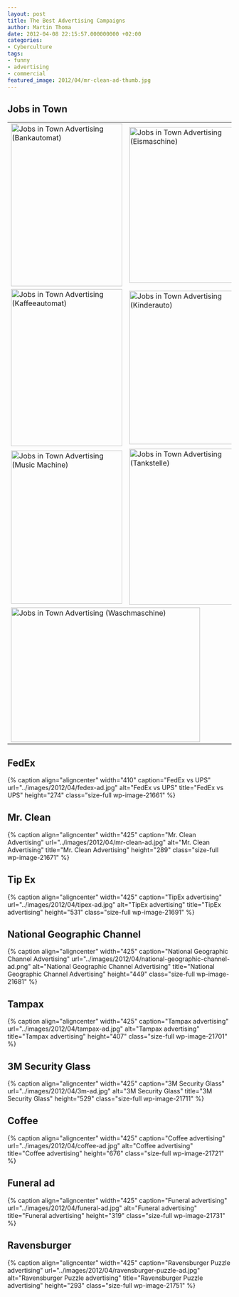 ```yaml
---
layout: post
title: The Best Advertising Campaigns
author: Martin Thoma
date: 2012-04-08 22:15:57.000000000 +02:00
categories:
- Cyberculture
tags:
- funny
- advertising
- commercial
featured_image: 2012/04/mr-clean-ad-thumb.jpg
---
```

<h2>Jobs in Town</h2>
<table>
<tr>
<td>
<img src="http://martin-thoma.com/wp-content/uploads/2012/04/jobs-in-town-bankautomat.jpg" alt="Jobs in Town Advertising (Bankautomat)" title="Jobs in Town Advertising (Bankautomat)" width="250" height="366" class="size-full wp-image-21571" />
</td>
<td>
<img src="http://martin-thoma.com/wp-content/uploads/2012/04/jobs-in-town-eismaschine.jpg" alt="Jobs in Town Advertising (Eismaschine)" title="Jobs in Town Advertising (Eismaschine)" width="250" height="350" class="size-full wp-image-21581" /></td>
</tr>

<tr>
<td>
<img src="http://martin-thoma.com/wp-content/uploads/2012/04/jobs-in-town-kaffeeautomat.jpg" alt="Jobs in Town Advertising (Kaffeeautomat)" title="Jobs in Town Advertising (Kaffeeautomat)" width="250" height="353" class="size-full wp-image-21591" /></td>
<td>
<img src="http://martin-thoma.com/wp-content/uploads/2012/04/jobs-in-town-kinderauto.jpg" alt="Jobs in Town Advertising (Kinderauto)" title="Jobs in Town Advertising (Kinderauto)" width="250" height="345" class="size-full wp-image-21601" /></td>
</tr>

<tr>
<td>
<img src="http://martin-thoma.com/wp-content/uploads/2012/04/jobs-in-town-music-machine-ad.jpg" alt="Jobs in Town Advertising (Music Machine)" title="Jobs in Town Advertising (Music Machine)" width="250" height="344" class="size-full wp-image-21611" /></td>
<td>
<img src="http://martin-thoma.com/wp-content/uploads/2012/04/jobs-in-town-tankstelle.jpg" alt="Jobs in Town Advertising (Tankstelle)" title="Jobs in Town Advertising (Tankstelle)" width="250" height="351" class="size-full wp-image-21621" /></td>
</tr>

<tr>
<td colspan="2">
<img src="http://martin-thoma.com/wp-content/uploads/2012/04/jobs-in-town-washing-machine.jpg" alt="Jobs in Town Advertising (Waschmaschine)" title="Jobs in Town Advertising (Waschmaschine)" width="425" height="302" class="size-full wp-image-21631" /></td>
</tr>
</table>

<h2>FedEx</h2>
{% caption align="aligncenter" width="410" caption="FedEx vs UPS" url="../images/2012/04/fedex-ad.jpg" alt="FedEx vs UPS" title="FedEx vs UPS" height="274" class="size-full wp-image-21661" %}

<h2>Mr. Clean</h2>
{% caption align="aligncenter" width="425" caption="Mr. Clean Advertising" url="../images/2012/04/mr-clean-ad.jpg" alt="Mr. Clean Advertising" title="Mr. Clean Advertising" height="289" class="size-full wp-image-21671" %}

<h2>Tip Ex</h2>
{% caption align="aligncenter" width="425" caption="TipEx advertising" url="../images/2012/04/tipex-ad.jpg" alt="TipEx advertising" title="TipEx advertising" height="531" class="size-full wp-image-21691" %}

<h2>National Geographic Channel</h2>
{% caption align="aligncenter" width="425" caption="National Geographic Channel Advertising" url="../images/2012/04/national-geographic-channel-ad.png" alt="National Geographic Channel Advertising" title="National Geographic Channel Advertising" height="449" class="size-full wp-image-21681" %}

<h2>Tampax</h2>
{% caption align="aligncenter" width="425" caption="Tampax advertising" url="../images/2012/04/tampax-ad.jpg" alt="Tampax advertising" title="Tampax advertising" height="407" class="size-full wp-image-21701" %}

<h2>3M Security Glass</h2>
{% caption align="aligncenter" width="425" caption="3M Security Glass" url="../images/2012/04/3m-ad.jpg" alt="3M Security Glass" title="3M Security Glass" height="529" class="size-full wp-image-21711" %}

<h2>Coffee</h2>
{% caption align="aligncenter" width="425" caption="Coffee advertising" url="../images/2012/04/coffee-ad.jpg" alt="Coffee advertising" title="Coffee advertising" height="676" class="size-full wp-image-21721" %}

<h2>Funeral ad</h2>
{% caption align="aligncenter" width="425" caption="Funeral advertising" url="../images/2012/04/funeral-ad.jpg" alt="Funeral advertising" title="Funeral advertising" height="319" class="size-full wp-image-21731" %}

<h2>Ravensburger</h2>
{% caption align="aligncenter" width="425" caption="Ravensburger Puzzle advertising" url="../images/2012/04/ravensburger-puzzle-ad.jpg" alt="Ravensburger Puzzle advertising" title="Ravensburger Puzzle advertising" height="293" class="size-full wp-image-21751" %}
